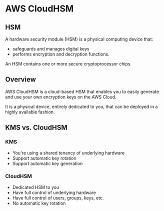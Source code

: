 # AWS CloudHSM

## HSM

A hardware security module (HSM) is a physical computing device that:
- safeguards and manages digital keys
- performs encryption and decryption functions.

An HSM contains one or more secure cryptoprocessor chips.


## Overview

AWS CloudHSM is a cloud-based HSM that enables you to easily generate and use your own encryption keys on the AWS Cloud.

It is a physical device, entirely dedicated to you, that can be deployed in a highly available fashion.


## KMS vs. CloudHSM

### KMS
- You're using a shared tenancy of underlying hardware
- Support automatic key rotation
- Support automatic key generation

### CloudHSM
- Dedicated HSM to you
- Have full control of underlying hardware
- Have full control of users, groups, keys, etc.
- No automatic key rotation